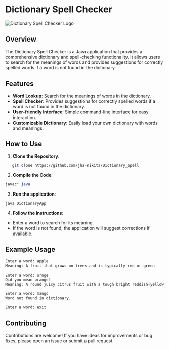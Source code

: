 # Dictionary Spell Checker

![Dictionary Spell Checker Logo](https://img.freepik.com/premium-vector/file-searching-concept-illustration_86047-683.jpg?w=740)

## Overview

The Dictionary Spell Checker is a Java application that provides a comprehensive dictionary and spell-checking functionality. It allows users to search for the meanings of words and provides suggestions for correctly spelled words if a word is not found in the dictionary.

## Features

- **Word Lookup**: Search for the meanings of words in the dictionary.
- **Spell Checker**: Provides suggestions for correctly spelled words if a word is not found in the dictionary.
- **User-friendly Interface**: Simple command-line interface for easy interaction.
- **Customizable Dictionary**: Easily load your own dictionary with words and meanings.

## How to Use

1. **Clone the Repository**:

```sh
   git clone https://github.com/jha-nikita/Dictionary_Spell
   ```

2. **Compile the Code**:
```java
javac*.java
```
3. **Run the application**:
```java
java DictionaryApp
```

4. **Follow the instructions**:
* Enter a word to search for its meaning.
* If the word is not found, the application will suggest corrections if available.

## Example Usage
```sh
Enter a word: apple
Meaning: A fruit that grows on trees and is typically red or green

Enter a word: ornge
Did you mean orange?
Meaning: A round juicy citrus fruit with a tough bright reddish-yellow rind

Enter a word: mango
Word not found in dictionary.

Enter a word: exit
```

## Contributing

Contributions are welcome! If you have ideas for improvements or bug fixes, please open an issue or submit a pull request.
